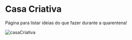 # Casa Criativa
Página para listar ideias do que fazer durante a quarentena!

![casaCriativa](https://user-images.githubusercontent.com/8356862/170786129-a61e94cd-e4bc-4612-b8d3-f35c01718fcf.png)

